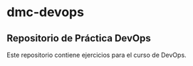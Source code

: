 # dmc-devops

## Repositorio de Práctica DevOps

Este repositorio contiene ejercicios para el curso de DevOps.





